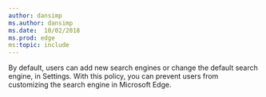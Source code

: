 ```yaml
---
author: dansimp
ms.author: dansimp
ms.date:  10/02/2018
ms.prod: edge
ms:topic: include
---
```


By default, users can add new search engines or change the default search engine, in Settings. With this policy, you can prevent users from customizing the search engine in Microsoft Edge. 
